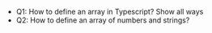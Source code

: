 - Q1: How to define an array in Typescript? Show all ways
- Q2: How to define an array of numbers and strings?

